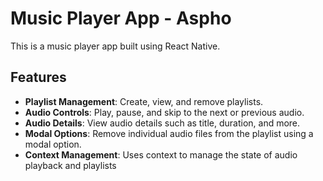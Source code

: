 # Music Player App - Aspho

This is a music player app built using React Native. 

## Features

- **Playlist Management**: Create, view, and remove playlists.
- **Audio Controls**: Play, pause, and skip to the next or previous audio.
- **Audio Details**: View audio details such as title, duration, and more.
- **Modal Options**: Remove individual audio files from the playlist using a modal option.
- **Context Management**: Uses context to manage the state of audio playback and playlists
